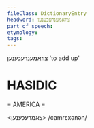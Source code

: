 ```yaml
---
fileClass: DictionaryEntry
headword: צוזאַמענרעכענען
part_of_speech: 
etymology: 
tags: 
---
```

צוזאַמענרעכענען
'to add up' 

HASIDIC
=======
= AMERICA = 

<צאמרעכענען>
/camrɛxənən/